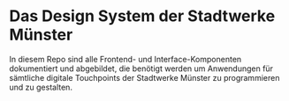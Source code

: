 # Das Design System der Stadtwerke Münster

In diesem Repo sind alle Frontend- und Interface-Komponenten dokumentiert und abgebildet, die benötigt werden um
Anwendungen für sämtliche digitale Touchpoints der Stadtwerke Münster zu programmieren und zu gestalten.
